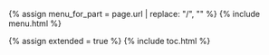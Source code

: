 {% assign menu_for_part = page.url | replace: "/", "" %}
{% include menu.html %}

{% assign extended = true %}
{% include toc.html %}
